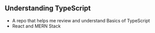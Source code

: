 ## Understanding TypeScript
- A repo that helps me review and understand Basics of TypeScript
- React and MERN Stack